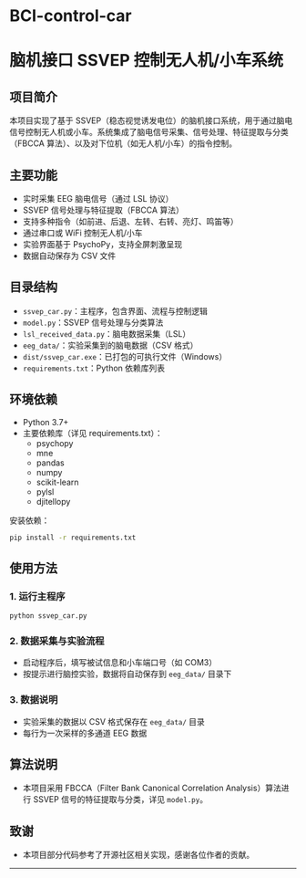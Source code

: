 # BCI-control-car

# 脑机接口 SSVEP 控制无人机/小车系统

## 项目简介

本项目实现了基于 SSVEP（稳态视觉诱发电位）的脑机接口系统，用于通过脑电信号控制无人机或小车。系统集成了脑电信号采集、信号处理、特征提取与分类（FBCCA 算法）、以及对下位机（如无人机/小车）的指令控制。

## 主要功能

- 实时采集 EEG 脑电信号（通过 LSL 协议）
- SSVEP 信号处理与特征提取（FBCCA 算法）
- 支持多种指令（如前进、后退、左转、右转、亮灯、鸣笛等）
- 通过串口或 WiFi 控制无人机/小车
- 实验界面基于 PsychoPy，支持全屏刺激呈现
- 数据自动保存为 CSV 文件

## 目录结构

- `ssvep_car.py`：主程序，包含界面、流程与控制逻辑
- `model.py`：SSVEP 信号处理与分类算法
- `lsl_received_data.py`：脑电数据采集（LSL）
- `eeg_data/`：实验采集到的脑电数据（CSV 格式）
- `dist/ssvep_car.exe`：已打包的可执行文件（Windows）
- `requirements.txt`：Python 依赖库列表

## 环境依赖

- Python 3.7+
- 主要依赖库（详见 requirements.txt）：
  - psychopy
  - mne
  - pandas
  - numpy
  - scikit-learn
  - pylsl
  - djitellopy

安装依赖：
```bash
pip install -r requirements.txt
```

## 使用方法

### 1. 运行主程序


```bash
python ssvep_car.py
```

### 2. 数据采集与实验流程

- 启动程序后，填写被试信息和小车端口号（如 COM3）
- 按提示进行脑控实验，数据将自动保存到 `eeg_data/` 目录下

### 3. 数据说明

- 实验采集的数据以 CSV 格式保存在 `eeg_data/` 目录
- 每行为一次采样的多通道 EEG 数据

## 算法说明

- 本项目采用 FBCCA（Filter Bank Canonical Correlation Analysis）算法进行 SSVEP 信号的特征提取与分类，详见 `model.py`。


## 致谢

- 本项目部分代码参考了开源社区相关实现，感谢各位作者的贡献。

---

